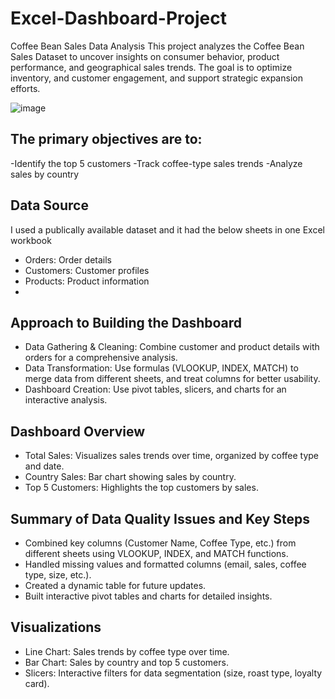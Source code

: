 # Excel-Dashboard-Project

Coffee Bean Sales Data Analysis
This project analyzes the Coffee Bean Sales Dataset to uncover insights on consumer behavior, product performance, and geographical sales trends. The goal is to optimize inventory, and customer engagement, and support strategic expansion efforts.

![image](https://github.com/user-attachments/assets/dd295fbe-060e-46b1-92a8-855bed2cdf04)



## The primary objectives are to:
-Identify the top 5 customers
-Track coffee-type sales trends
-Analyze sales by country

## Data Source
I used a publically available dataset and it had the below sheets in one Excel workbook
- Orders: Order details
- Customers: Customer profiles
- Products: Product information
- 
## Approach to Building the Dashboard
- Data Gathering & Cleaning: Combine customer and product details with orders for a comprehensive analysis.
- Data Transformation: Use formulas (VLOOKUP, INDEX, MATCH) to merge data from different sheets, and treat columns for better usability.
- Dashboard Creation: Use pivot tables, slicers, and charts for an interactive analysis.
## Dashboard Overview
- Total Sales: Visualizes sales trends over time, organized by coffee type and date.
- Country Sales: Bar chart showing sales by country.
- Top 5 Customers: Highlights the top customers by sales.
## Summary of Data Quality Issues and Key Steps
- Combined key columns (Customer Name, Coffee Type, etc.) from different sheets using VLOOKUP, INDEX, and MATCH functions.
- Handled missing values and formatted columns (email, sales, coffee type, size, etc.).
- Created a dynamic table for future updates.
- Built interactive pivot tables and charts for detailed insights.
## Visualizations
- Line Chart: Sales trends by coffee type over time.
- Bar Chart: Sales by country and top 5 customers.
- Slicers: Interactive filters for data segmentation (size, roast type, loyalty card).

